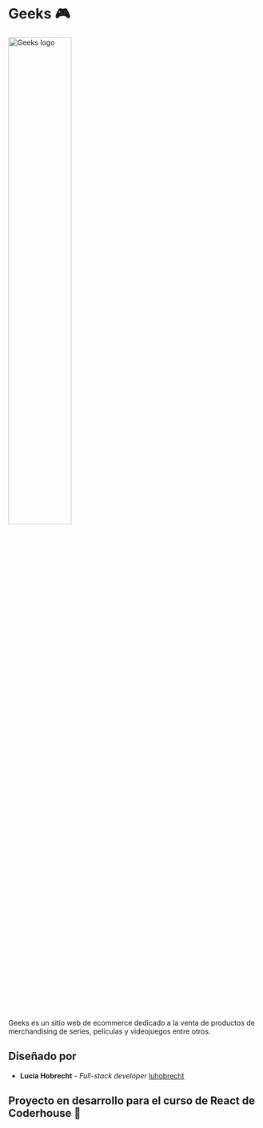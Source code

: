 # Geeks 🎮 
<img src="/assets/geeks.svg" alt="Geeks logo" style="width: 50%"/>

Geeks es un sitio web de ecommerce dedicado a la venta de productos de merchandising de series, películas y videojuegos entre otros. 

## Diseñado por 

* **Lucía Hobrecht** - *Full-stack developer* [luhobrecht](https://github.com/luhobrecht)


## Proyecto en desarrollo para el curso de React de Coderhouse 📝
